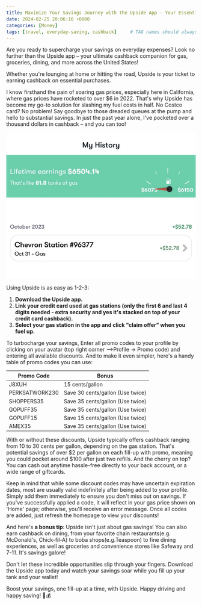 ```yaml
---
title: Maximize Your Savings Journey with the Upside App - Your Essential Cashback Companion for Gas, Dining, and Groceries
date: 2024-02-25 20:06:10 +0800
categories: [Money]
tags: [travel, everyday-saving, cashback]     # TAG names should always be lowercase
---
```


Are you ready to supercharge your savings on everyday expenses? Look no further than the Upside app – your ultimate cashback companion for gas, groceries, dining, and more across the United States!

Whether you're lounging at home or hitting the road, Upside is your ticket to earning cashback on essential purchases.

I know firsthand the pain of soaring gas prices, especially here in California, where gas prices have rocketed to over $6 in 2022. That's why Upside has become my go-to solution for slashing my fuel costs in half. No Costco card? No problem! Say goodbye to those dreaded queues at the pump and hello to substantial savings. In just the past year alone, I've pocketed over a thousand dollars in cashback – and you can too!

![image](/assets/images/upside1.jpg)

Using Upside is as easy as 1-2-3:

1. **Download the Upside app.**
2. **Link your credit card used at gas stations (only the first 6 and last 4 digits needed - extra security and yes it's stacked on top of your credit card cashback).**
3. **Select your gas station in the app and click "claim offer" when you fuel up.**

 To turbocharge your savings, Enter all promo codes to your profile by clicking on your avatar (top right corner -->Profile -> Promo code) and entering all available discounts. And to make it even simpler, here's a handy table of promo codes you can use:

| Promo Code     | Bonus                   |
| -------------- | ----------------------- |
| J8XUH          | 15 cents/gallon         |
| PERKSATWORK230 | Save 30 cents/gallon (Use twice) |
| SHOPPERS35     | Save 35 cents/gallon (Use twice) |
| GOPUFF35       | Save 35 cents/gallon (Use twice) |
| GOPUFF15       | Save 15 cents/gallon (Use twice) |
| AMEX35         | Save 35 cents/gallon (Use twice) |

With or without these discounts, Upside typically offers cashback ranging from 10 to 30 cents per gallon, depending on the gas station. That's potential savings of over $2 per gallon on each fill-up with promo, meaning you could pocket around $100 after just two refills. And the cherry on top? You can cash out anytime hassle-free directly to your back account, or a wide range of giftcards.

Keep in mind that while some discount codes may have uncertain expiration dates, most are usually valid indefinitely after being added to your profile. Simply add them immediately to ensure you don't miss out on savings. If you've successfully applied a code, it will reflect in your gas price shown on 'Home' page; otherwise, you'll receive an error message. Once all codes are added, just refresh the homepage to view your discounts!

And here's **a bonus tip**: Upside isn't just about gas savings! You can also earn cashback on dining, from your favorite chain restaurants(e.g. McDonald's, Chick-fil-A) to boba shops(e.g.Teaspoon) to fine dining experiences, as well as groceries and convenience stores like Safeway and 7-11. It's savings galore!

Don't let these incredible opportunities slip through your fingers. Download the Upside app today and watch your savings soar while you fill up your tank and your wallet!

Boost your savings, one fill-up at a time, with Upside. Happy driving and happy saving! 🚗💰